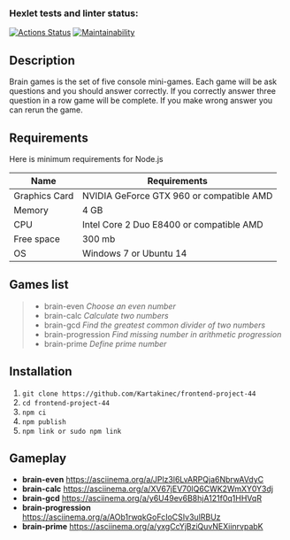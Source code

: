 ### Hexlet tests and linter status:
[![Actions Status](https://github.com/Kartakinec/frontend-project-44/actions/workflows/hexlet-check.yml/badge.svg)](https://github.com/Kartakinec/frontend-project-44/actions)
[![Maintainability](https://api.codeclimate.com/v1/badges/fdc26fa9b75b286a009e/maintainability)](https://codeclimate.com/github/Kartakinec/frontend-project-44/maintainability)

## Description
Brain games is the set of five console mini-games. Each game will be ask questions and you should answer correctly. If you correctly answer three question in a row game will be complete. If you make wrong answer you can rerun the game.

## Requirements
Here is minimum requirements for Node.js

| Name | Requirements |
| ------ | ------ |
| Graphics Card | NVIDIA GeForce GTX 960 or compatible AMD |
| Memory | 4 GB |
| CPU | Intel Core 2 Duo E8400 or compatible AMD |
| Free space | 300 mb |
| OS | Windows 7 or Ubuntu 14 |

## Games list
>- brain-even
>*Choose an even number*
>- brain-calc
>*Calculate two numbers*
>- brain-gcd
>*Find the greatest common divider of two numbers*
>- brain-progression
>*Find missing number in arithmetic progression*
>- brain-prime
>*Define prime number*

## Installation
1) `git clone https://github.com/Kartakinec/frontend-project-44`
2) `cd frontend-project-44`
3) `npm ci`
4) `npm publish`
5) `npm link or sudo npm link`

## Gameplay
- **brain-even**
https://asciinema.org/a/JPlz3l6LvARPQja6NbrwAVdyC
- **brain-calc**
https://asciinema.org/a/XV67jEV70lQ6CWK2WmXY0Y3dj
- **brain-gcd**
https://asciinema.org/a/y6U49ev6B8hjA121f0q1HHVqR
- **brain-progression**
https://asciinema.org/a/AOb1rwqkGoFcIoCSIv3ulRBUz
- **brain-prime**
https://asciinema.org/a/yxgCcYjBziQuvNEXiinrvpabK
